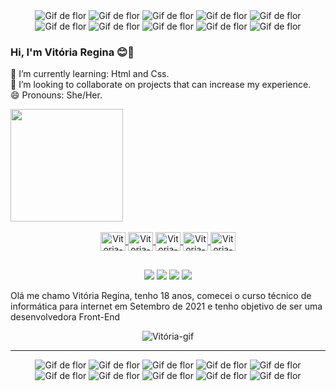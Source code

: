 <div align="center">
  <img src="https://cdn.discordapp.com/attachments/782644075555717140/890609168975822968/flor1-ANIMATION_2.gif" alt="Gif de flor">
  <img src="https://cdn.discordapp.com/attachments/782644075555717140/890609168975822968/flor1-ANIMATION_2.gif" alt="Gif de flor">
  <img src="https://cdn.discordapp.com/attachments/782644075555717140/890609168975822968/flor1-ANIMATION_2.gif" alt="Gif de flor">
  <img src="https://cdn.discordapp.com/attachments/782644075555717140/890609168975822968/flor1-ANIMATION_2.gif" alt="Gif de flor">
  <img src="https://cdn.discordapp.com/attachments/782644075555717140/890609168975822968/flor1-ANIMATION_2.gif" alt="Gif de flor">
  <img src="https://cdn.discordapp.com/attachments/782644075555717140/890609168975822968/flor1-ANIMATION_2.gif" alt="Gif de flor">
  <img src="https://cdn.discordapp.com/attachments/782644075555717140/890609168975822968/flor1-ANIMATION_2.gif" alt="Gif de flor">
  <img src="https://cdn.discordapp.com/attachments/782644075555717140/890609168975822968/flor1-ANIMATION_2.gif" alt="Gif de flor">
  <img src="https://cdn.discordapp.com/attachments/782644075555717140/890609168975822968/flor1-ANIMATION_2.gif" alt="Gif de flor">
  <img src="https://cdn.discordapp.com/attachments/782644075555717140/890609168975822968/flor1-ANIMATION_2.gif" alt="Gif de flor">
</div>
 
 
### Hi, I'm Vitória Regina 😊👋

🌱 I’m currently learning: Html and Css.<br>
👯 I’m looking to collaborate on projects that can increase my experience.    
😄 Pronouns: She/Her.

<div>
  <a href="https://github.com/VitRegina">
  <img height="180em" src="https://github-readme-stats.vercel.app/api?username=VitRegina&show_icons=true&theme=synthwave&include_all_commits=true&count_private=true&border_radius=20px"/>
</div>
 
<div align="center" style="display:inline_block"><br>
  <img align="center" alt="Vitoria-HTML" height="30" width="40" src="https://cdn.jsdelivr.net/gh/devicons/devicon/icons/html5/html5-original.svg">
  <img align="center" alt="Vitoria-CSS" height="30" width="40" src="https://cdn.jsdelivr.net/gh/devicons/devicon/icons/css3/css3-original.svg">
  <img align="center" alt="Vitoria-Python" height="30" width="40" src="https://cdn.jsdelivr.net/gh/devicons/devicon/icons/python/python-original.svg">
  <img align="center" alt="Vitoria-MySQL" height="30" width="40" src="https://cdn.jsdelivr.net/gh/devicons/devicon/icons/mysql/mysql-original-wordmark.svg">
  <img align="center" alt="Vitoria-JS" height="30" width="40" src="https://cdn.jsdelivr.net/gh/devicons/devicon/icons/javascript/javascript-original.svg">
  
</div>
  
  ##
  
<div align="center"> 
  <a href="https://www.instagram.com/_vitoria.yre/" target="_blank"><img src="https://img.shields.io/badge/Instagram-E4405F?style=for-the-badge&logo=instagram&logoColor=white" target="_blank"></a>
  <a href = "mailto:VitoriaSantos.ipms@gmail.com"><img src="https://img.shields.io/badge/Gmail-D14836?style=for-the-badge&logo=gmail&logoColor=white" target="_blank"></a>
  <a href = "https://www.facebook.com/profile.php?id=100006371313783"><img src="https://img.shields.io/badge/Facebook-1877F2?style=for-the-badge&logo=facebook&logoColor=white target="_blank"></a>
   <a href = "linkedin.com/in/vitoriareginasantos/"><img src="https://img.shields.io/badge/LinkedIn-0077B5?style=for-the-badge&logo=linkedin&logoColor=white target="_blank"></a>
  
<div align="left" text-align="justify">
  <p> Olá me chamo Vitória Regina, tenho 18 anos, comecei o curso técnico de informática para internet em Setembro de 2021 e tenho objetivo de ser uma desenvolvedora Front-End </p>
<div align="center">
  <img align="center" alt="Vitória-gif" src="https://cdn.discordapp.com/attachments/889572946300006450/889574286841483274/output-onlinegiftools.gif">
</div>
<hr>
<div align="center">
  <img src="https://cdn.discordapp.com/attachments/782644075555717140/890609168975822968/flor1-ANIMATION_2.gif" alt="Gif de flor">
  <img src="https://cdn.discordapp.com/attachments/782644075555717140/890609168975822968/flor1-ANIMATION_2.gif" alt="Gif de flor">
  <img src="https://cdn.discordapp.com/attachments/782644075555717140/890609168975822968/flor1-ANIMATION_2.gif" alt="Gif de flor">
  <img src="https://cdn.discordapp.com/attachments/782644075555717140/890609168975822968/flor1-ANIMATION_2.gif" alt="Gif de flor">
  <img src="https://cdn.discordapp.com/attachments/782644075555717140/890609168975822968/flor1-ANIMATION_2.gif" alt="Gif de flor">
  <img src="https://cdn.discordapp.com/attachments/782644075555717140/890609168975822968/flor1-ANIMATION_2.gif" alt="Gif de flor">
  <img src="https://cdn.discordapp.com/attachments/782644075555717140/890609168975822968/flor1-ANIMATION_2.gif" alt="Gif de flor">
  <img src="https://cdn.discordapp.com/attachments/782644075555717140/890609168975822968/flor1-ANIMATION_2.gif" alt="Gif de flor">
  <img src="https://cdn.discordapp.com/attachments/782644075555717140/890609168975822968/flor1-ANIMATION_2.gif" alt="Gif de flor">
  <img src="https://cdn.discordapp.com/attachments/782644075555717140/890609168975822968/flor1-ANIMATION_2.gif" alt="Gif de flor">
</div>

